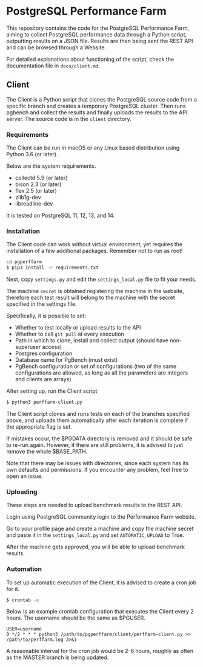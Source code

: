 # PostgreSQL Performance Farm

This repository contains the code for the PostgreSQL Performance Farm, aiming to collect PostgreSQL performance data through a Python script, outputting results on a JSON file. Results are then being sent the REST API and can be browsed through a Website.

For detailed explanations about functioning of the script, check the documentation file in `docs/client.md`.



## Client

The Client is a Python script that clones the PostgreSQL source code from a specific branch and creates a temporary PostgreSQL cluster. Then runs pgbench and collect the results and finally uploads the results to the API server. The source code is in the `client` directory.

### Requirements

The Client can be run in macOS or any Linux based distribution using Python 3.6 (or later).

Below are the system requirements.

- collectd 5.9 (or later)
- bison 2.3 (or later)
- flex 2.5 (or later)
- zlib1g-dev
- libreadline-dev

It is tested on PostgreSQL 11, 12, 13, and 14.

### Installation

The Client code can work without virtual environment, yet requires the installation of a few additional packages. Remember not to run as root!

```bash
cd pgperffarm
$ pip3 install -r requirements.txt
```

Next, copy `settings.py` and edit the `settings_local.py` file to fit your needs.

The machine `secret` is obtained registering the machine in the website, therefore each test result will belong to the machine with the secret specified in the settings file.

Specifically, it is possible to set:

* Whether to test locally or upload results to the API
* Whether to call `git pull` at every execution
* Path in which to clone, install and collect output (should have non-superuser access)
* Postgres configuration
* Database name for PgBench (must exist)
* PgBench configuration or set of configurations (two of the same configurations are allowed, as long as all the parameters are integers and clients are arrays)

After setting up, run the Client script

```bash
$ python3 perffarm-client.py
```

The Client script clones and runs tests on each of the branches specified above, and uploads them automatically after each iteration is complete if the appropriate flag is set.

If mistakes occur, the \$PGDATA directory is removed and it should be safe to re-run again. However, if there are still problems, it is advised to just remove the whole ​\$BASE_PATH.

Note that there may be issues with directories, since each system has its own defaults and permissions. If you encounter any problem, feel free to open an issue.

### Uploading

These steps are needed to upload benchmark results to the REST API.

Login using PostgreSQL community login to the Performance Farm website.

Go to your profile page and create a machine and copy the machine secret and paste it in the `settings_local.py` and set `AUTOMATIC_UPLOAD` to True.

After the machine gets approved, you will be able to upload benchmark results.


### Automation

To set up automatic execution of the Client, it is advised to create a cron job for it.

```bash
$ crontab -e
```

Below is an example crontab configuration that executes the Client every 2 hours. The username should be the same as $PGUSER.

```
USER=username
0 */2 * * * python3 /path/to/pgperffarm/client/perffarm-client.py >> /path/to/perffarm.log 2>&1
```

A reasonable interval for the cron job would be 2-6 hours, roughly as often as the MASTER branch is being updated. 
